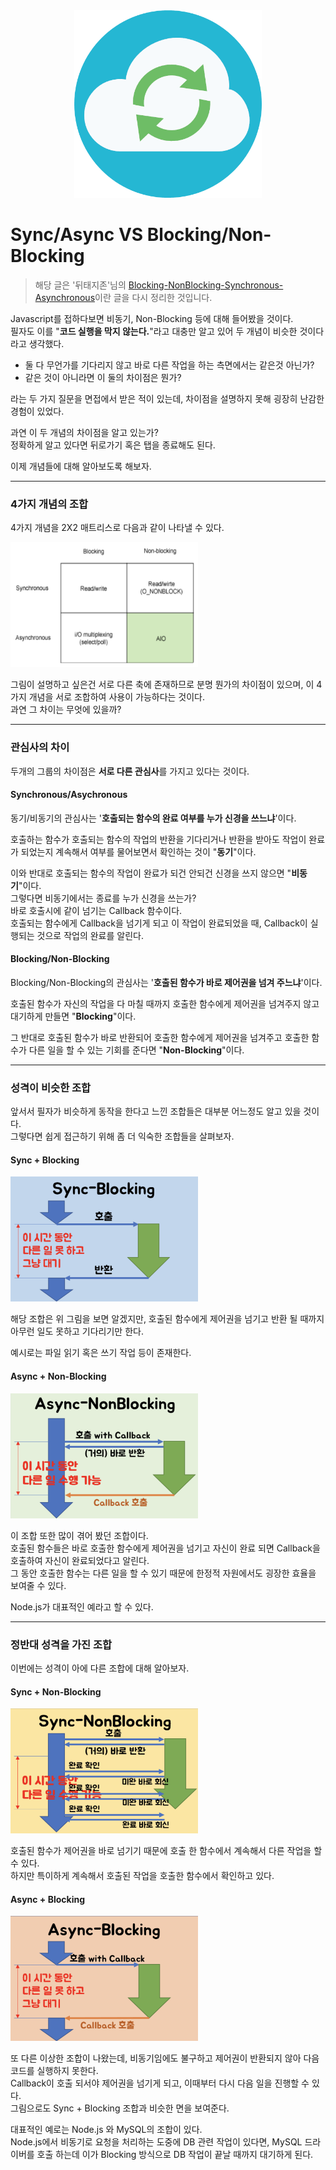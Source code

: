 <center><img src="image/sync.png" width="300" height="300"></center>

# Sync/Async VS Blocking/Non-Blocking

> 해당 글은 '뒤태지존'님의 [Blocking-NonBlocking-Synchronous-Asynchronous](https://homoefficio.github.io/2017/02/19/Blocking-NonBlocking-Synchronous-Asynchronous/)이란 글을 다시 정리한 것입니다.

Javascript를 접하다보면 비동기, Non-Blocking 등에 대해 들어봤을 것이다.  
필자도 이를 "**코드 실행을 막지 않는다.**"라고 대충만 알고 있어 두 개념이 비슷한 것이다라고 생각했다.

* 둘 다 무언가를 기다리지 않고 바로 다른 작업을 하는 측면에서는 같은것 아닌가?  
* 같은 것이 아니라면 이 둘의 차이점은 뭔가?

라는 두 가지 질문을 면접에서 받은 적이 있는데, 차이점을 설명하지 못해 굉장히 난감한 경험이 있었다.

과연 이 두 개념의 차이점을 알고 있는가?  
정확하게 알고 있다면 뒤로가기 혹은 탭을 종료해도 된다.

이제 개념들에 대해 알아보도록 해보자.

---

### 4가지 개념의 조합

4가지 개념을 2X2 매트리스로 다음과 같이 나타낼 수 있다.

<img src="image/2X2matrix.png" width="300" height="200">

그림이 설명하고 싶은건 서로 다른 축에 존재하므로 분명 뭔가의 차이점이 있으며, 이 4가지 개념을 서로 조합하여 사용이 가능하다는 것이다.  
과연 그 차이는 무엇에 있을까?

---

### 관심사의 차이

두개의 그룹의 차이점은 **서로 다른 관심사**를 가지고 있다는 것이다.

#### Synchronous/Asychronous

동기/비동기의 관심사는 '**호출되는 함수의 완료 여부를 누가 신경을 쓰느냐**'이다.

호출하는 함수가 호출되는 함수의 작업의 반환을 기다리거나 반환을 받아도 작업이 완료가 되었는지 계속해서 여부를 물어보면서 확인하는 것이 "**동기**"이다.

이와 반대로 호출되는 함수의 작업이 완료가 되건 안되건 신경을 쓰지 않으면 "**비동기**"이다.  
그렇다면 비동기에서는 종료를 누가 신경을 쓰는가?  
바로 호출시에 같이 넘기는 Callback 함수이다.  
호출되는 함수에게 Callback을 넘기게 되고 이 작업이 완료되었을 때, Callback이 실행되는 것으로 작업의 완료를 알린다.

#### Blocking/Non-Blocking

Blocking/Non-Blocking의 관심사는 '**호출된 함수가 바로 제어권을 넘겨 주느냐**'이다.

호출된 함수가 자신의 작업을 다 마칠 때까지 호출한 함수에게 제어권을 넘겨주지 않고 대기하게 만들면 "**Blocking**"이다.

그 반대로 호출된 함수가 바로 반환되어 호출한 함수에게 제어권을 넘겨주고 호출한 함수가 다른 일을 할 수 있는 기회를 준다면 "**Non-Blocking**"이다.

---

### 성격이 비슷한 조합

앞서서 필자가 비슷하게 동작을 한다고 느낀 조합들은 대부분 어느정도 알고 있을 것이다.  
그렇다면 쉽게 접근하기 위해 좀 더 익숙한 조합들을 살펴보자.

#### Sync + Blocking

<img src="image/s+b.png" width="300" height="200">

해당 조합은 위 그림을 보면 알겠지만, 호출된 함수에게 제어권을 넘기고 반환 될 때까지 아무런 일도 못하고 기다리기만 한다.

예시로는 파일 읽기 혹은 쓰기 작업 등이 존재한다.

#### Async + Non-Blocking

<img src="image/a+n.png" width="300" height="200">

이 조합 또한 많이 겪어 봤던 조합이다.  
호출된 함수들은 바로 호출한 함수에게 제어권을 넘기고 자신이 완료 되면 Callback을 호출하여 자신이 완료되었다고 알린다.  
그 동안 호출한 함수는 다른 일을 할 수 있기 때문에 한정적 자원에서도 굉장한 효율을 보여줄 수 있다.

Node.js가 대표적인 예라고 할 수 있다.

---

### 정반대 성격을 가진 조합

이번에는 성격이 아에 다른 조합에 대해 알아보자.

#### Sync + Non-Blocking

<img src="image/s+n.png" width="300" height="200">

호출된 함수가 제어권을 바로 넘기기 때문에 호출 한 함수에서 계속해서 다른 작업을 할 수 있다.  
하지만 특이하게 계속해서 호출된 작업을 호출한 함수에서 확인하고 있다.  

#### Async + Blocking

<img src="image/a+b.png" width="300" height="200">

또 다른 이상한 조합이 나왔는데, 비동기임에도 불구하고 제어권이 반환되지 않아 다음 코드를 실행하지 못한다.  
Callback이 호출 되서야 제어권을 넘기게 되고, 이때부터 다시 다음 일을 진행할 수 있다.  
그림으로도 Sync + Blocking 조합과 비슷한 면을 보여준다.

대표적인 예로는 Node.js 와 MySQL의 조합이 있다.  
Node.js에서 비동기로 요청을 처리하는 도중에 DB 관련 작업이 있다면, MySQL 드라이버를 호출 하는데 이가 Blocking 방식으로 DB 작업이 끝날 때까지 대기하게 된다.

